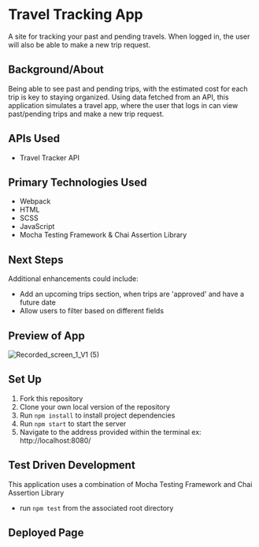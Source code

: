 # Travel Tracking App

A site for tracking your past and pending travels. When logged in, the user will also be able to make a new trip request.

## Background/About

Being able to see past and pending trips, with the estimated cost for each trip is key to staying organized. Using data fetched from an API, this application simulates a travel app, where the user that logs in can view past/pending trips and make a new trip request.

## APIs Used
- Travel Tracker API

## Primary Technologies Used
- Webpack
- HTML
- SCSS
- JavaScript
- Mocha Testing Framework & Chai Assertion Library

## Next Steps
Additional enhancements could include:
- Add an upcoming trips section, when trips are 'approved' and have a future date
- Allow users to filter based on different fields

## Preview of App
![Recorded_screen_1_V1 (5)](https://github.com/corysanders3/travel-app/assets/41808895/f0e1f2a2-e1da-41cf-914d-bd43435da523)

## Set Up
1. Fork this repository
2. Clone your own local version of the repository
3. Run `npm install` to install project dependencies
4. Run `npm start` to start the server
5. Navigate to the address provided within the terminal ex: http://localhost:8080/

## Test Driven Development
This application uses a combination of Mocha Testing Framework and Chai Assertion Library
- run `npm test` from the associated root directory

## Deployed Page
